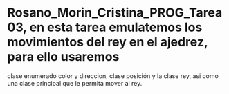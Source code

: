 # Rosano_Morin_Cristina_PROG_Tarea03, en esta tarea emulatemos los movimientos del rey en el ajedrez, para ello usaremos 
clase enumerado color y direccion, clase posición y la clase rey, asi como una clase principal que le permita mover al rey. 
